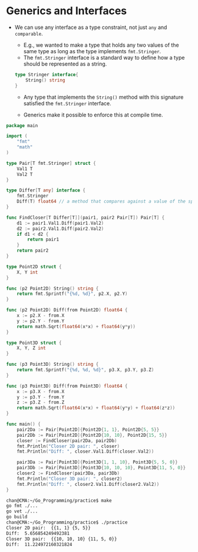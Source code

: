 # Generics and Interfaces 

- We can use any interface as a type constraint, not just `any` and `comparable`.

  - E.g., we wanted to make a type that holds any two values of the same type as long as the type implements `fmt.Stringer`. 
  - The `fmt.Stringer` interface is a standard way to define how a type should be represented as a string. 

  ```go
  type Stringer interface{
      String() string
  }
  ```

  - Any type that implements the `String()` method with this signature satisfied the `fmt.Stringer` interface. 

  - Generics make it possible to enforce this at compile time.

```go
package main

import (
	"fmt"
	"math"
)

type Pair[T fmt.Stringer] struct {
	Val1 T
	Val2 T
}

type Differ[T any] interface {
	fmt.Stringer
	Diff(T) float64 // a method that compares against a value of the specified type and returns a float64
}

func FindCloser[T Differ[T]](pair1, pair2 Pair[T]) Pair[T] {
	d1 := pair1.Val1.Diff(pair1.Val2)
	d2 := pair2.Val1.Diff(pair2.Val2)
	if d1 < d2 {
		return pair1
	}
	return pair2
}

type Point2D struct {
	X, Y int
}

func (p2 Point2D) String() string {
	return fmt.Sprintf("{%d, %d}", p2.X, p2.Y)
}

func (p2 Point2D) Diff(from Point2D) float64 {
	x := p2.X - from.X
	y := p2.Y - from.Y
	return math.Sqrt(float64(x*x) + float64(y*y))
}

type Point3D struct {
	X, Y, Z int
}

func (p3 Point3D) String() string {
	return fmt.Sprintf("{%d, %d, %d}", p3.X, p3.Y, p3.Z)
}

func (p3 Point3D) Diff(from Point3D) float64 {
	x := p3.X - from.X
	y := p3.Y - from.Y
	z := p3.Z - from.Z
	return math.Sqrt(float64(x*x) + float64(y*y) + float64(z*z))
}

func main() {
	pair2Da := Pair[Point2D]{Point2D{1, 1}, Point2D{5, 5}}
	pair2Db := Pair[Point2D]{Point2D{10, 10}, Point2D{15, 5}}
	closer := FindCloser(pair2Da, pair2Db)
	fmt.Println("Closer 2D pair: ", closer)
	fmt.Println("Diff: ", closer.Val1.Diff(closer.Val2))

	pair3Da := Pair[Point3D]{Point3D{1, 1, 10}, Point3D{5, 5, 0}}
	pair3Db := Pair[Point3D]{Point3D{10, 10, 10}, Point3D{11, 5, 0}}
	closer2 := FindCloser(pair3Da, pair3Db)
	fmt.Println("Closer 3D pair: ", closer2)
	fmt.Println("Diff: ", closer2.Val1.Diff(closer2.Val2))
}
```

```sh
chan@CMA:~/Go_Programming/practice$ make
go fmt ./...
go vet ./...
go build
chan@CMA:~/Go_Programming/practice$ ./practice
Closer 2D pair:  {{1, 1} {5, 5}}
Diff:  5.656854249492381
Closer 3D pair:  {{10, 10, 10} {11, 5, 0}}
Diff:  11.224972160321824
```

